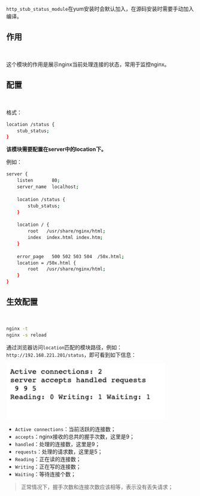 `http_stub_status_module`在yum安装时会默认加入，在源码安装时需要手动加入编译。



## 作用

<br>



这个模块的作用是展示nginx当前处理连接的状态，常用于监控nginx。





## 配置

<br>



格式：

```bash
location /status {
    stub_status;
}
```

**该模块需要配置在server中的location下。**



例如：

```bash
server {
    listen       80;
    server_name  localhost;

    location /status {
        stub_status;
    }

    location / {
        root   /usr/share/nginx/html;
        index  index.html index.htm;
    }

    error_page   500 502 503 504  /50x.html;
    location = /50x.html {
        root   /usr/share/nginx/html;
    }
}
```



## 生效配置

<br>



```bash
nginx -t 
nginx -s reload 
```



通过浏览器访问`location`匹配的模块路径，例如：`http://192.168.221.201/status`，即可看到如下信息：



<img src="statics/status.png" style="zoom:150%;" />



- `Active connections`：当前活跃的连接数；
- `accepts`：nginx接收的总共的握手次数，这里是9；
- `handled`：处理的连接数，这里是9；
- `requests`：处理的请求数，这里是5；
- `Reading`：正在读的连接数；
- `Writing`：正在写的连接数；
- `Waiting`：等待连接个数；



> 正常情况下，握手次数和连接次数应该相等，表示没有丢失请求；
